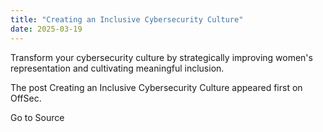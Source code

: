 ```yaml
---
title: "Creating an Inclusive Cybersecurity Culture"
date: 2025-03-19
---
```


Transform your cybersecurity culture by strategically improving women's representation and cultivating meaningful inclusion.

The post Creating an Inclusive Cybersecurity Culture appeared first on OffSec.

Go to Source
